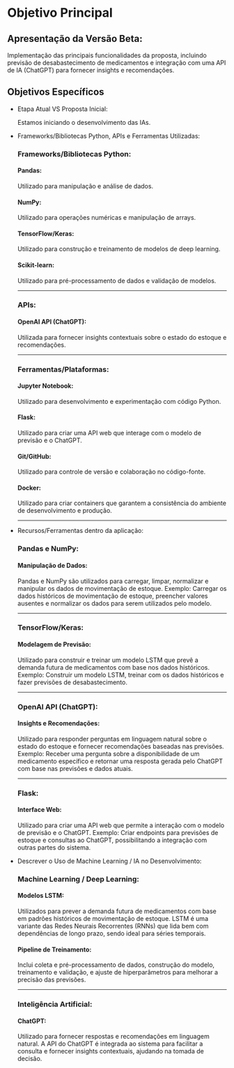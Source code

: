 
# Objetivo Principal

## Apresentação da Versão Beta:
Implementação das principais funcionalidades da proposta, incluindo previsão de desabastecimento de medicamentos e integração com uma API de IA (ChatGPT) para fornecer insights e recomendações.

## Objetivos Específicos
- Etapa Atual VS Proposta Inicial:

    Estamos iniciando o desenvolvimento das IAs.

- Frameworks/Bibliotecas Python, APIs e Ferramentas Utilizadas:

    ### Frameworks/Bibliotecas Python:

    #### Pandas:
    Utilizado para manipulação e análise de dados.
    
    #### NumPy: 
    Utilizado para operações numéricas e manipulação de arrays.
    
    #### TensorFlow/Keras: 
    Utilizado para construção e treinamento de modelos de deep learning.
    
    #### Scikit-learn: 
    Utilizado para pré-processamento de dados e validação de modelos.
    
    ---
    
    ### APIs:

    #### OpenAI API (ChatGPT): 
    Utilizada para fornecer insights contextuais sobre o estado do estoque e recomendações.

    ---
    
    ### Ferramentas/Plataformas:

    #### Jupyter Notebook: 
    Utilizado para desenvolvimento e experimentação com código Python.
    
    #### Flask: 
    Utilizado para criar uma API web que interage com o modelo de previsão e o ChatGPT.
    
    #### Git/GitHub: 
    Utilizado para controle de versão e colaboração no código-fonte.
    
    #### Docker: 
    Utilizado para criar containers que garantem a consistência do ambiente de desenvolvimento e produção.

    ---

- Recursos/Ferramentas dentro da aplicação:
    ### Pandas e NumPy:

    #### Manipulação de Dados: 
    Pandas e NumPy são utilizados para carregar, limpar, normalizar e manipular os dados de movimentação de estoque.
    Exemplo: Carregar os dados históricos de movimentação de estoque, preencher valores ausentes e normalizar os dados para serem utilizados pelo modelo.

    ---

    ### TensorFlow/Keras:

    #### Modelagem de Previsão: 
        
    Utilizado para construir e treinar um modelo LSTM que prevê a demanda futura de medicamentos com base nos dados históricos.
    Exemplo: Construir um modelo LSTM, treinar com os dados históricos e fazer previsões de desabastecimento.
        
    ---

    ### OpenAI API (ChatGPT):

    #### Insights e Recomendações: 
    Utilizado para responder perguntas em linguagem natural sobre o estado do estoque e fornecer recomendações baseadas nas previsões.
    Exemplo: Receber uma pergunta sobre a disponibilidade de um medicamento específico e retornar uma resposta gerada pelo ChatGPT com base nas previsões e dados atuais.

    ---

    ### Flask:

    #### Interface Web: 
    Utilizado para criar uma API web que permite a interação com o modelo de previsão e o ChatGPT.
    Exemplo: Criar endpoints para previsões de estoque e consultas ao ChatGPT, possibilitando a integração com outras partes do sistema.

- Descrever o Uso de Machine Learning / IA no Desenvolvimento:

    ### Machine Learning / Deep Learning:

    #### Modelos LSTM: 
    Utilizados para prever a demanda futura de medicamentos com base em padrões históricos de movimentação de estoque. LSTM é uma variante das Redes Neurais Recorrentes (RNNs) que lida bem com dependências de longo prazo, sendo ideal para séries temporais.
    #### Pipeline de Treinamento: 
    Inclui coleta e pré-processamento de dados, construção do modelo, treinamento e validação, e ajuste de hiperparâmetros para melhorar a precisão das previsões.
    
    ---

    ### Inteligência Artificial:

    #### ChatGPT: 
    Utilizado para fornecer respostas e recomendações em linguagem natural. A API do ChatGPT é integrada ao sistema para facilitar a consulta e fornecer insights contextuais, ajudando na tomada de decisão.

